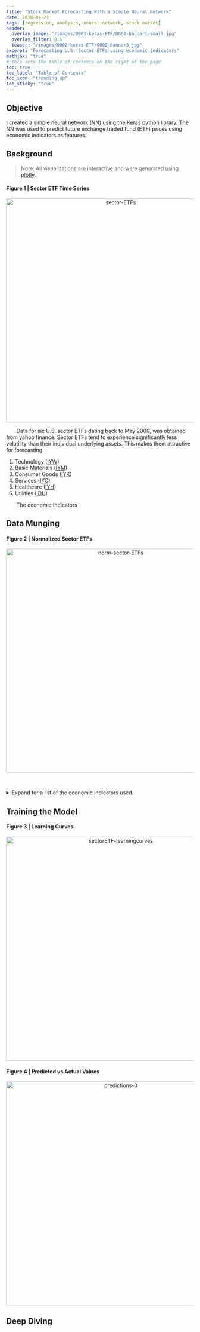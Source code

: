 ```yaml
---
title: "Stock Market Forecasting With a Simple Neural Network"
date: 2018-07-21
tags: [regression, analysis, neural network, stock market]
header:
  overlay_image: "/images/0002-keras-ETF/0002-banner1-small.jpg"
  overlay_filter: 0.5
  teaser: "/images/0002-keras-ETF/0002-banner3.jpg"
excerpt: "Forecasting U.S. Sector ETFs using economic indicators"
mathjax: "true"
# This sets the table of contents on the right of the page
toc: true
toc_label: "Table of Contents"
toc_icon: "trending_up"
toc_sticky: "true"
---
```


## Objective
I created a simple neural network (NN) using the [Keras](https://keras.io/) python library. The NN was used to predict future exchange traded fund (ETF) prices using economic indicators as features.

## Background

> Note: All visualizations are interactive and were generated using [plotly](https://plot.ly/python/).

#### Figure 1 | Sector ETF Time Series
<div>
    <a href="https://plot.ly/~Kennfucius/58/?share_key=QV8H0WketK0rEs65vyTTrW" target="_blank" title="sector-ETFs" style="display: block; text-align: center;"><img src="https://plot.ly/~Kennfucius/58.png?share_key=QV8H0WketK0rEs65vyTTrW" alt="sector-ETFs" style="max-width: 100%;width: 600px;"  width="600" onerror="this.onerror=null;this.src='https://plot.ly/404.png';" /></a>
    <script data-plotly="Kennfucius:58" sharekey-plotly="QV8H0WketK0rEs65vyTTrW" src="https://plot.ly/embed.js" async></script>
</div>

&nbsp;&nbsp;&nbsp;&nbsp;&nbsp;&nbsp; Data for six U.S. sector ETFs dating back to May 2000, was obtained from yahoo finance. Sector ETFs tend to experience significantly less volatility than their individual underlying assets. This makes them attractive for forecasting.

1. Technology ([IYW](https://finance.yahoo.com/quote/IYW))
2. Basic Materials ([IYM](https://finance.yahoo.com/quote/IYM))
3. Consumer Goods ([IYK](https://finance.yahoo.com/quote/IYK))
4. Services ([IYC](https://finance.yahoo.com/quote/IYC))
5. Healthcare ([IYH](https://finance.yahoo.com/quote/IYH))
6. Utilities ([IDU](https://finance.yahoo.com/quote/IDU))

&nbsp;&nbsp;&nbsp;&nbsp;&nbsp;&nbsp; The economic indicators

## Data Munging

#### Figure 2 | Normalized Sector ETFs
<div>
    <a href="https://plot.ly/~Kennfucius/56/?share_key=EEcDEAUTyHEnRhmziudPS0" target="_blank" title="norm-sector-ETFs" style="display: block; text-align: center;"><img src="https://plot.ly/~Kennfucius/56.png?share_key=EEcDEAUTyHEnRhmziudPS0" alt="norm-sector-ETFs" style="max-width: 100%;width: 600px;"  width="600" onerror="this.onerror=null;this.src='https://plot.ly/404.png';" /></a>
    <script data-plotly="Kennfucius:56" sharekey-plotly="EEcDEAUTyHEnRhmziudPS0" src="https://plot.ly/embed.js" async></script>
</div>

&nbsp;&nbsp;&nbsp;&nbsp;&nbsp;&nbsp;


<details>
  <summary>Expand for a list of the economic indicators used. </summary>
  <p>

* list
1. PAYEMS  | Non Farm Payroll
2. PAYNSA  | Non Farm Payroll NSA
3. Blah | something

| table |
| ----  |
| Values  |

</p></details>

## Training the Model

#### Figure 3 | Learning Curves
<div>
    <a href="https://plot.ly/~Kennfucius/60/?share_key=HDy62nv8nvdFmjiQBBUwI5" target="_blank" title="sectorETF-learningcurves" style="display: block; text-align: center;"><img src="https://plot.ly/~Kennfucius/60.png?share_key=HDy62nv8nvdFmjiQBBUwI5" alt="sectorETF-learningcurves" style="max-width: 100%;width: 600px;"  width="600" onerror="this.onerror=null;this.src='https://plot.ly/404.png';" /></a>
    <script data-plotly="Kennfucius:60" sharekey-plotly="HDy62nv8nvdFmjiQBBUwI5" src="https://plot.ly/embed.js" async></script>
</div>

#### Figure 4 | Predicted vs Actual Values
<div>
    <a href="https://plot.ly/~Kennfucius/64/?share_key=smVViU65PW6qFLClDJEcm5" target="_blank" title="predictions-0" style="display: block; text-align: center;"><img src="https://plot.ly/~Kennfucius/64.png?share_key=smVViU65PW6qFLClDJEcm5" alt="predictions-0" style="max-width: 100%;width: 600px;"  width="600" onerror="this.onerror=null;this.src='https://plot.ly/404.png';" /></a>
    <script data-plotly="Kennfucius:64" sharekey-plotly="smVViU65PW6qFLClDJEcm5" src="https://plot.ly/embed.js" async></script>
</div>

## Deep Diving
